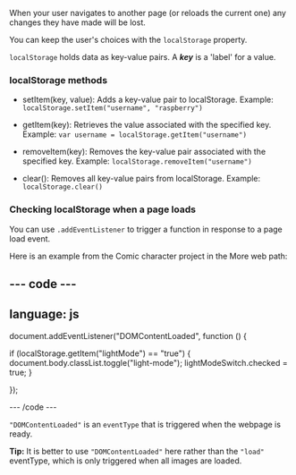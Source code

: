 When your user navigates to another page (or reloads the current one) any changes they have made will be lost.

You can keep the user's choices with the `localStorage` property.

`localStorage` holds data as key-value pairs. A _**key**_ is a 'label' for a value.

### localStorage methods

- setItem(key, value):
  Adds a key-value pair to localStorage.
  Example: `localStorage.setItem("username", "raspberry")`

- getItem(key):
  Retrieves the value associated with the specified key.
  Example: `var username = localStorage.getItem("username")`

- removeItem(key):
  Removes the key-value pair associated with the specified key.
  Example: `localStorage.removeItem("username")`

- clear():
  Removes all key-value pairs from localStorage.
  Example: `localStorage.clear()`

### Checking localStorage when a page loads

You can use `.addEventListener` to trigger a function in response to a page load event.

Here is an example from the Comic character project in the More web path:

## --- code ---

## language: js

document.addEventListener("DOMContentLoaded", function () {

if (localStorage.getItem("lightMode") == "true") {
document.body.classList.toggle("light-mode");
lightModeSwitch.checked = true;
}

});

\--- /code ---

`"DOMContentLoaded"` is an `eventType` that is triggered when the webpage is ready.

**Tip:** It is better to use `"DOMContentLoaded"` here rather than the `"load"` eventType, which is only triggered when all images are loaded.
